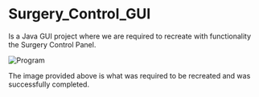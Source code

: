 # Surgery_Control_GUI
Is a Java GUI project where we are required to recreate with functionality the Surgery Control Panel.


![Program](https://user-images.githubusercontent.com/75953565/141674604-91d0db78-31bc-446f-92bd-77a2ed416edd.png)


The image provided above is what was required to be recreated and was successfully completed.
